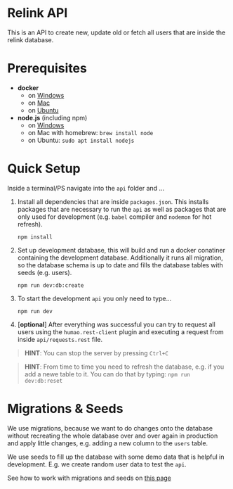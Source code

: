 # Relink API

This is an API to create new, update old or fetch all users that are inside
the relink database.


# Prerequisites

* **docker**
    * on [Windows][DOCKER_WINDOWS]
    * on [Mac][DOCKER_MAC] 
    * on [Ubuntu][DOCKER_UBUNTU]
* **node.js** (including npm)
    * on [Windows][NODE_WINDOWS] 
    * on Mac with homebrew: `brew install node`
    * on Ubuntu: `sudo apt install nodejs`


# Quick Setup

Inside a terminal/PS navigate into the `api` folder and ... 

1) Install all dependencies that are inside `packages.json`. This installs 
   packages that are necessary to run the `api` as well as packages that 
   are only used for development (e.g. `babel` compiler and `nodemon` for hot
   refresh).
    ```
    npm install
    ```
2) Set up development database, this will build and run a docker
   conatiner containing the development database. Additionally it
   runs all migration, so the database schema is up to date and 
   fills the database tables with seeds (e.g. users).
    ```
    npm run dev:db:create 
    ```

3) To start the development `api` you only need to type...
    ```
    npm run dev
    ```

4) [**optional**] After everything was successful you can try to 
   request all users using the `humao.rest-client` plugin and
   executing a request from inside `api/requests.rest` file.

> **HINT**: You can stop the server by pressing `Ctrl+C`

> **HINT**: From time to time you need to refresh the database, 
  e.g. if you add a newe table to it. You can do that by typing: 
  `npm run dev:db:reset`


# Migrations & Seeds
We use migrations, because we want to do changes onto the database 
without recreating the whole database over and over again in production
and apply little changes, e.g. adding a new column to the `users` table.

We use seeds to fill up the database with some demo data that is helpful 
in development. E.g. we create random user data to test the `api`.

See how to work with migrations and seeds on [this page][SEQUELIZE_CLI]


[DOCKER_WINDOWS]: https://docs.docker.com/docker-for-windows/install/
[DOCKER_MAC]: https://docs.docker.com/docker-for-mac/install/
[DOCKER_UBUNTU]: https://docs.docker.com/engine/install/ubuntu/
[NODE_WINDOWS]: https://nodejs.org/de/download/
[SEQUELIZE_CLI]: https://sequelize.org/master/manual/migrations.html
